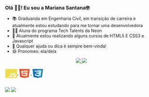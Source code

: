 ### Olá 🖖🏽! Eu sou a Mariana Santana🤓

- 📚 Graduanda em Engenharia Civil, em transição de carreira e atualmente estou estudando para me tornar uma desenvolvedora
- 👩‍💻 Aluna do programa Tech Talents da Neon
- 🌱 Atualmente estou realizando alguns cursos de HTML5 E CSS3 e Javascript
- 💬 Qualquer ajuda ou dica é sempre bem-vinda!
- 😄 Pronomes: ela/dela

<div align="center">
  <a href="https://github.com/marianastslv">
  <img height="140em" src="https://github-readme-stats.vercel.app/api?username=marianastslv&show_icons=true&theme=bear&include_all_commits=true&count_private=true"/>
  <img height="140em" src="https://github-readme-stats.vercel.app/api/top-langs/?username=marianastslv&layout=compact&langs_count=7&theme=bear"/>
</div>
  <div style="display: inline_block"><br>
  <img align="center" alt="Mari-Js" height="30" width="40" src="https://raw.githubusercontent.com/devicons/devicon/master/icons/javascript/javascript-plain.svg">
  <img align="center" alt="Mari-HTML" height="30" width="40" src="https://raw.githubusercontent.com/devicons/devicon/master/icons/html5/html5-original.svg">
  <img align="center" alt="Mari-CSS" height="30" width="40" src="https://raw.githubusercontent.com/devicons/devicon/master/icons/css3/css3-original.svg">
</div>
  
  ##
  
  <div> 
    <a href = "mailto:s.santana.mariana@gmail.com"><img src="https://img.shields.io/badge/-Gmail-%23333?style=for-the-badge&logo=gmail&logoColor=white" target="_blank"></a>
    <a href="https://www.linkedin.com/in/mariana-santana/" target="_blank"><img src="https://img.shields.io/badge/-LinkedIn-%230077B5?style=for-the-badge&logo=linkedin&logoColor=white" target="_blank"></a>
  </div>
